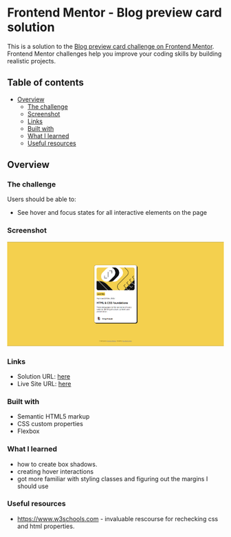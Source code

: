 # Frontend Mentor - Blog preview card solution

This is a solution to the [Blog preview card challenge on Frontend Mentor](https://www.frontendmentor.io/challenges/blog-preview-card-ckPaj01IcS). Frontend Mentor challenges help you improve your coding skills by building realistic projects.

## Table of contents

- [Overview](#overview)
  - [The challenge](#the-challenge)
  - [Screenshot](#screenshot)
  - [Links](#links)
  - [Built with](#built-with)
  - [What I learned](#what-i-learned)
  - [Useful resources](#useful-resources)

## Overview

### The challenge

Users should be able to:

- See hover and focus states for all interactive elements on the page

### Screenshot

![1719487387474](image/README-template/1719487387474.png)

### Links

- Solution URL: [here](https://your-solution-url.com)
- Live Site URL: [ here](https://github.com/Yahia-kilany/blog-preview-card-main)

### Built with

- Semantic HTML5 markup
- CSS custom properties
- Flexbox

### What I learned

* how to create box shadows.
* creating hover interactions
* got more familiar with styling classes and figuring out the margins I should use

### Useful resources

- https://www.w3schools.com - invaluable rescourse for rechecking css and html properties.
